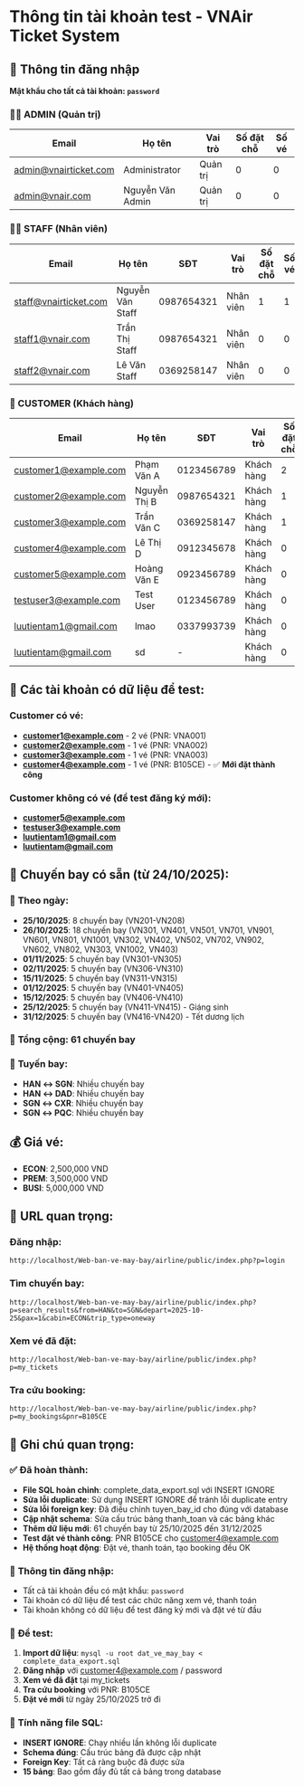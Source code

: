 # Thông tin tài khoản test - VNAir Ticket System

## 🔐 Thông tin đăng nhập

**Mật khẩu cho tất cả tài khoản: `password`**

### 👨‍💼 ADMIN (Quản trị)
| Email | Họ tên | Vai trò | Số đặt chỗ | Số vé |
|-------|--------|---------|------------|-------|
| admin@vnairticket.com | Administrator | Quản trị | 0 | 0 |
| admin@vnair.com | Nguyễn Văn Admin | Quản trị | 0 | 0 |

### 👨‍💻 STAFF (Nhân viên)
| Email | Họ tên | SĐT | Vai trò | Số đặt chỗ | Số vé |
|-------|--------|-----|---------|------------|-------|
| staff@vnairticket.com | Nguyễn Văn Staff | 0987654321 | Nhân viên | 1 | 1 |
| staff1@vnair.com | Trần Thị Staff | 0987654321 | Nhân viên | 0 | 0 |
| staff2@vnair.com | Lê Văn Staff | 0369258147 | Nhân viên | 0 | 0 |

### 👤 CUSTOMER (Khách hàng)
| Email | Họ tên | SĐT | Vai trò | Số đặt chỗ | Số vé |
|-------|--------|-----|---------|------------|-------|
| customer1@example.com | Phạm Văn A | 0123456789 | Khách hàng | 2 | 2 |
| customer2@example.com | Nguyễn Thị B | 0987654321 | Khách hàng | 1 | 1 |
| customer3@example.com | Trần Văn C | 0369258147 | Khách hàng | 1 | 1 |
| customer4@example.com | Lê Thị D | 0912345678 | Khách hàng | 0 | 0 |
| customer5@example.com | Hoàng Văn E | 0923456789 | Khách hàng | 0 | 0 |
| testuser3@example.com | Test User | 0123456789 | Khách hàng | 0 | 0 |
| luutientam1@gmail.com | lmao | 0337993739 | Khách hàng | 0 | 0 |
| luutientam@gmail.com | sd | - | Khách hàng | 0 | 0 |

## 🎯 Các tài khoản có dữ liệu để test:

### Customer có vé:
- **customer1@example.com** - 2 vé (PNR: VNA001)
- **customer2@example.com** - 1 vé (PNR: VNA002) 
- **customer3@example.com** - 1 vé (PNR: VNA003)
- **customer4@example.com** - 1 vé (PNR: B105CE) - ✅ **Mới đặt thành công**

### Customer không có vé (để test đăng ký mới):
- **customer5@example.com**
- **testuser3@example.com**
- **luutientam1@gmail.com**
- **luutientam@gmail.com**

## 🛫 Chuyến bay có sẵn (từ 24/10/2025):

### 📅 **Theo ngày:**
- **25/10/2025**: 8 chuyến bay (VN201-VN208)
- **26/10/2025**: 18 chuyến bay (VN301, VN401, VN501, VN701, VN901, VN601, VN801, VN1001, VN302, VN402, VN502, VN702, VN902, VN602, VN802, VN303, VN1002, VN403)
- **01/11/2025**: 5 chuyến bay (VN301-VN305)
- **02/11/2025**: 5 chuyến bay (VN306-VN310)
- **15/11/2025**: 5 chuyến bay (VN311-VN315)
- **01/12/2025**: 5 chuyến bay (VN401-VN405)
- **15/12/2025**: 5 chuyến bay (VN406-VN410)
- **25/12/2025**: 5 chuyến bay (VN411-VN415) - Giáng sinh
- **31/12/2025**: 5 chuyến bay (VN416-VN420) - Tết dương lịch

### 🎯 **Tổng cộng: 61 chuyến bay**

### 🛫 **Tuyến bay:**
- **HAN ↔ SGN**: Nhiều chuyến bay
- **HAN ↔ DAD**: Nhiều chuyến bay
- **SGN ↔ CXR**: Nhiều chuyến bay  
- **SGN ↔ PQC**: Nhiều chuyến bay

## 💰 Giá vé:
- **ECON**: 2,500,000 VND
- **PREM**: 3,500,000 VND
- **BUSI**: 5,000,000 VND

## 🔗 URL quan trọng:

### Đăng nhập:
```
http://localhost/Web-ban-ve-may-bay/airline/public/index.php?p=login
```

### Tìm chuyến bay:
```
http://localhost/Web-ban-ve-may-bay/airline/public/index.php?p=search_results&from=HAN&to=SGN&depart=2025-10-25&pax=1&cabin=ECON&trip_type=oneway
```

### Xem vé đã đặt:
```
http://localhost/Web-ban-ve-may-bay/airline/public/index.php?p=my_tickets
```

### Tra cứu booking:
```
http://localhost/Web-ban-ve-may-bay/airline/public/index.php?p=my_bookings&pnr=B105CE
```

## 📝 Ghi chú quan trọng:

### ✅ **Đã hoàn thành:**
- **File SQL hoàn chỉnh**: complete_data_export.sql với INSERT IGNORE
- **Sửa lỗi duplicate**: Sử dụng INSERT IGNORE để tránh lỗi duplicate entry
- **Sửa lỗi foreign key**: Đã điều chỉnh tuyen_bay_id cho đúng với database
- **Cập nhật schema**: Sửa cấu trúc bảng thanh_toan và các bảng khác
- **Thêm dữ liệu mới**: 61 chuyến bay từ 25/10/2025 đến 31/12/2025
- **Test đặt vé thành công**: PNR B105CE cho customer4@example.com
- **Hệ thống hoạt động**: Đặt vé, thanh toán, tạo booking đều OK

### 🔐 **Thông tin đăng nhập:**
- Tất cả tài khoản đều có mật khẩu: `password`
- Tài khoản có dữ liệu để test các chức năng xem vé, thanh toán
- Tài khoản không có dữ liệu để test đăng ký mới và đặt vé từ đầu

### 🎯 **Để test:**
1. **Import dữ liệu**: `mysql -u root dat_ve_may_bay < complete_data_export.sql`
2. **Đăng nhập** với customer4@example.com / password
3. **Xem vé đã đặt** tại my_tickets
4. **Tra cứu booking** với PNR: B105CE
5. **Đặt vé mới** từ ngày 25/10/2025 trở đi

### 🔧 **Tính năng file SQL:**
- **INSERT IGNORE**: Chạy nhiều lần không lỗi duplicate
- **Schema đúng**: Cấu trúc bảng đã được cập nhật
- **Foreign Key**: Tất cả ràng buộc đã được sửa
- **15 bảng**: Bao gồm đầy đủ tất cả bảng trong database
